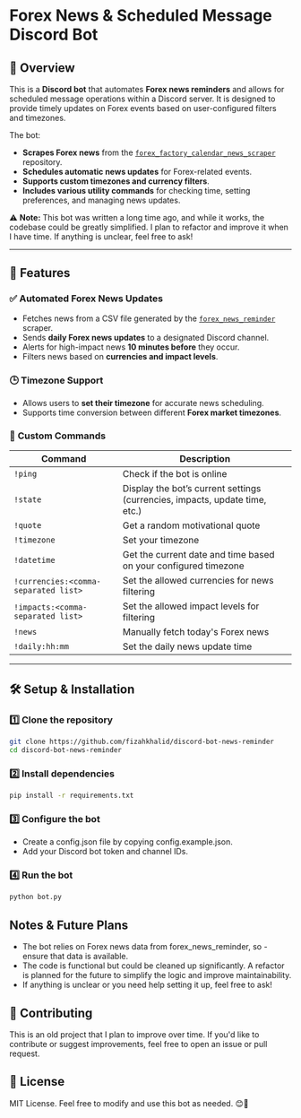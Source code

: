 # Forex News & Scheduled Message Discord Bot

## 📌 Overview
This is a **Discord bot** that automates **Forex news reminders** and allows for scheduled message operations within a Discord server. It is designed to provide timely updates on Forex events based on user-configured filters and timezones.

The bot:
- **Scrapes Forex news** from the [`forex_factory_calendar_news_scraper`](https://github.com/fizahkhalid/forex_factory_calendar_news_scraper) repository.
- **Schedules automatic news updates** for Forex-related events.
- **Supports custom timezones and currency filters**.
- **Includes various utility commands** for checking time, setting preferences, and managing news updates.

⚠️ **Note:** This bot was written a long time ago, and while it works, the codebase could be greatly simplified. I plan to refactor and improve it when I have time. If anything is unclear, feel free to ask!

---

## 🚀 Features

### ✅ **Automated Forex News Updates**
- Fetches news from a CSV file generated by the [`forex_news_reminder`](https://github.com/your-repo/forex_news_reminder) scraper.
- Sends **daily Forex news updates** to a designated Discord channel.
- Alerts for high-impact news **10 minutes before** they occur.
- Filters news based on **currencies and impact levels**.

### 🕒 **Timezone Support**
- Allows users to **set their timezone** for accurate news scheduling.
- Supports time conversion between different **Forex market timezones**.

### 📜 **Custom Commands**
| Command | Description |
|---------|-------------|
| `!ping` | Check if the bot is online |
| `!state` | Display the bot’s current settings (currencies, impacts, update time, etc.) |
| `!quote` | Get a random motivational quote |
| `!timezone` | Set your timezone |
| `!datetime` | Get the current date and time based on your configured timezone |
| `!currencies:<comma-separated list>` | Set the allowed currencies for news filtering |
| `!impacts:<comma-separated list>` | Set the allowed impact levels for filtering |
| `!news` | Manually fetch today's Forex news |
| `!daily:hh:mm` | Set the daily news update time |

---

## 🛠 Setup & Installation

### **1️⃣ Clone the repository**
```bash
git clone https://github.com/fizahkhalid/discord-bot-news-reminder
cd discord-bot-news-reminder
```

### **2️⃣ Install dependencies**
```bash
pip install -r requirements.txt
```

### **3️⃣ Configure the bot**
- Create a config.json file by copying config.example.json.
- Add your Discord bot token and channel IDs.

### **4️⃣ Run the bot**
```bash
python bot.py
```

## Notes & Future Plans
- The bot relies on Forex news data from forex_news_reminder, so - ensure that data is available.
- The code is functional but could be cleaned up significantly. A refactor is planned for the future to simplify the logic and improve maintainability.
- If anything is unclear or you need help setting it up, feel free to ask!

## 🤝 Contributing
This is an old project that I plan to improve over time. If you'd like to contribute or suggest improvements, feel free to open an issue or pull request.

## 📝 License
MIT License. Feel free to modify and use this bot as needed. 😊🚀